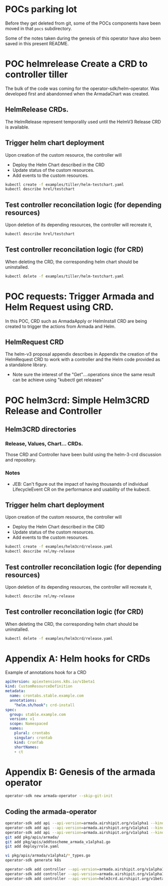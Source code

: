 # POCs parking lot

Before they get deleted from git, some of the POCs components
have been moved in that `pocs` subdirectory.

Some of the notes taken during the genesis of this operator have also been saved in this
present README.


# POC helmrelease Create a CRD to controller tiller

The bulk of the code was coming for the operator-sdk/helm-operator.
Was developed first and abandonned when the ArmadaChart was created.

## HelmRelease CRDs.

The HelmRelease represent temporalily used until the HelmV3 Release CRD is available.

## Trigger helm chart deployment

Upon creation of the custom resource, the controller will
- Deploy the Helm Chart described in the CRD
- Update status of the custom resources.
- Add events to the custom resources.

```bash
kubectl create -f examples/tiller/helm-testchart.yaml
kubectl describe hrel/testchart
```

## Test controller reconcilation logic (for depending resources)

Upon deletion of its depending resources, the controller will recreate it,

```bash
kubectl describe hrel/testchart
```

## Test controller reconcilation logic (for CRD)

When deleting the CRD, the corresponding helm chart should be uninstalled.

```bash
kubectl delete -f examples/tiller/helm-testchart.yaml
```


# POC requests: Trigger Armada and Helm Request using CRD.

In this POC, CRD such as ArmadaApply or HelmInstall CRD are being
created to trigger the actions from Armada and Helm.

## HelmRequest CRD

The helm-v3 proposal appendix describes in Appendix the creation of the HelmRequest CRD to
work with a controller and the Helm code provided as a standalone library.
- Note sure the interest of the "Get"....operations since the same result can be achieve
using "kubectl get releases"

# POC helm3crd: Simple Helm3CRD Release and Controller

## Helm3CRD directories

### Release, Values, Chart... CRDs.

Those CRD and Controller have been build using the helm-3-crd discussion and repository.

### Notes

- JEB: Can't figure out the impact of having thousands of individual LifecycleEvent CR on the performance
and usability of the kubectl.

## Trigger helm chart deployment

Upon creation of the custom resource, the controller will
- Deploy the Helm Chart described in the CRD
- Update status of the custom resources.
- Add events to the custom resources.

```bash
kubectl create -f examples/helm3crd/release.yaml
kubectl describe rel/my-release
```

## Test controller reconcilation logic (for depending resources)

Upon deletion of its depending resources, the controller will recreate it,

```bash
kubectl describe rel/my-release
```

## Test controller reconcilation logic (for CRD)

When deleting the CRD, the corresponding helm chart should be uninstalled.

```bash
kubectl delete -f examples/helm3crd/release.yaml
```

# Appendix A: Helm hooks for CRDs

Example of annotations hook for a CRD

```yaml
apiVersion: apiextensions.k8s.io/v1beta1
kind: CustomResourceDefinition
metadata:
  name: crontabs.stable.example.com
  annotations:
    "helm.sh/hook": crd-install
spec:
  group: stable.example.com
  version: v1
  scope: Namespaced
  names:
    plural: crontabs
    singular: crontab
    kind: CronTab
    shortNames:
    - ct
```

# Appendix B: Genesis of the armada operator

```bash
operator-sdk new armada-operator --skip-git-init
```

## Coding the armada-operator

```bash
operator-sdk add api --api-version=armada.airshipit.org/v1alpha1 --kind=ArmadaManifest
operator-sdk add api --api-version=armada.airshipit.org/v1alpha1 --kind=ArmadaChart
operator-sdk add api --api-version=armada.airshipit.org/v1alpha1 --kind=ArmadaChartGroup
git add pkg/apis/armada/
git add pkg/apis/addtoscheme_armada_v1alpha1.go
git add deploy/role.yaml
```

```bash
vi pkg/apis/armada/v1alpha1/*_types.go
operator-sdk generate k8s
```

```bash
operator-sdk add controller --api-version=armada.airshipit.org/v1alpha1 --kind=Tiller
operator-sdk add controller --api-version=armada.airshipit.org/v1alpha1 --kind=Armada
operator-sdk add controller --api-version=helm3crd.airshipit.org/v1beta1 --kind=Helm3CRD
```
